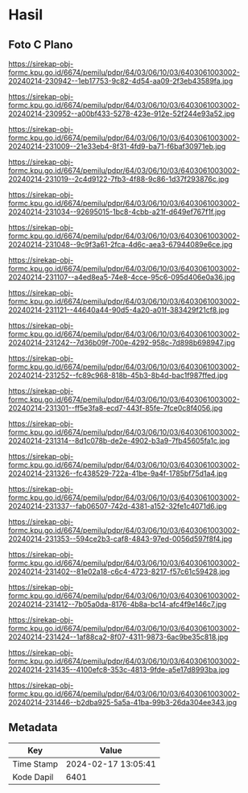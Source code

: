 # Hasil

## Foto C Plano

https://sirekap-obj-formc.kpu.go.id/6674/pemilu/pdpr/64/03/06/10/03/6403061003002-20240214-230942--1eb17753-9c82-4d54-aa09-2f3eb43589fa.jpg

https://sirekap-obj-formc.kpu.go.id/6674/pemilu/pdpr/64/03/06/10/03/6403061003002-20240214-230952--a00bf433-5278-423e-912e-52f244e93a52.jpg

https://sirekap-obj-formc.kpu.go.id/6674/pemilu/pdpr/64/03/06/10/03/6403061003002-20240214-231009--21e33eb4-8f31-4fd9-ba71-f6baf30971eb.jpg

https://sirekap-obj-formc.kpu.go.id/6674/pemilu/pdpr/64/03/06/10/03/6403061003002-20240214-231019--2c4d9122-7fb3-4f88-9c86-1d37f293876c.jpg

https://sirekap-obj-formc.kpu.go.id/6674/pemilu/pdpr/64/03/06/10/03/6403061003002-20240214-231034--92695015-1bc8-4cbb-a21f-d649ef767f1f.jpg

https://sirekap-obj-formc.kpu.go.id/6674/pemilu/pdpr/64/03/06/10/03/6403061003002-20240214-231048--9c9f3a61-2fca-4d6c-aea3-67944089e6ce.jpg

https://sirekap-obj-formc.kpu.go.id/6674/pemilu/pdpr/64/03/06/10/03/6403061003002-20240214-231107--a4ed8ea5-74e8-4cce-95c6-095d406e0a36.jpg

https://sirekap-obj-formc.kpu.go.id/6674/pemilu/pdpr/64/03/06/10/03/6403061003002-20240214-231121--44640a44-90d5-4a20-a01f-383429f21cf8.jpg

https://sirekap-obj-formc.kpu.go.id/6674/pemilu/pdpr/64/03/06/10/03/6403061003002-20240214-231242--7d36b09f-700e-4292-958c-7d898b698947.jpg

https://sirekap-obj-formc.kpu.go.id/6674/pemilu/pdpr/64/03/06/10/03/6403061003002-20240214-231252--fc89c968-818b-45b3-8b4d-bac1f987ffed.jpg

https://sirekap-obj-formc.kpu.go.id/6674/pemilu/pdpr/64/03/06/10/03/6403061003002-20240214-231301--ff5e3fa8-ecd7-443f-85fe-7fce0c8f4056.jpg

https://sirekap-obj-formc.kpu.go.id/6674/pemilu/pdpr/64/03/06/10/03/6403061003002-20240214-231314--8d1c078b-de2e-4902-b3a9-7fb45605fa1c.jpg

https://sirekap-obj-formc.kpu.go.id/6674/pemilu/pdpr/64/03/06/10/03/6403061003002-20240214-231326--fc438529-722a-41be-9a4f-1785bf75d1a4.jpg

https://sirekap-obj-formc.kpu.go.id/6674/pemilu/pdpr/64/03/06/10/03/6403061003002-20240214-231337--fab06507-742d-4381-a152-32fe1c4071d6.jpg

https://sirekap-obj-formc.kpu.go.id/6674/pemilu/pdpr/64/03/06/10/03/6403061003002-20240214-231353--594ce2b3-caf8-4843-97ed-0056d597f8f4.jpg

https://sirekap-obj-formc.kpu.go.id/6674/pemilu/pdpr/64/03/06/10/03/6403061003002-20240214-231402--81e02a18-c6c4-4723-8217-f57c61c59428.jpg

https://sirekap-obj-formc.kpu.go.id/6674/pemilu/pdpr/64/03/06/10/03/6403061003002-20240214-231412--7b05a0da-8176-4b8a-bc14-afc4f9e146c7.jpg

https://sirekap-obj-formc.kpu.go.id/6674/pemilu/pdpr/64/03/06/10/03/6403061003002-20240214-231424--1af88ca2-8f07-4311-9873-6ac9be35c818.jpg

https://sirekap-obj-formc.kpu.go.id/6674/pemilu/pdpr/64/03/06/10/03/6403061003002-20240214-231435--4100efc8-353c-4813-9fde-a5e17d8993ba.jpg

https://sirekap-obj-formc.kpu.go.id/6674/pemilu/pdpr/64/03/06/10/03/6403061003002-20240214-231446--b2dba925-5a5a-41ba-99b3-26da304ee343.jpg


## Metadata

| Key        | Value               |
| ---------- | ------------------- |
| Time Stamp | 2024-02-17 13:05:41 |
| Kode Dapil | 6401                |




